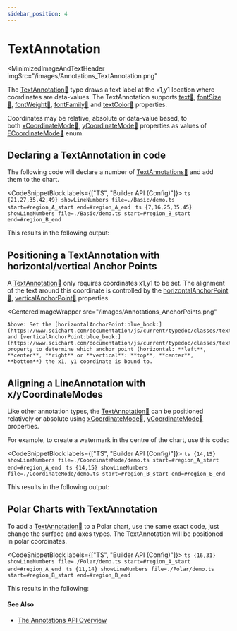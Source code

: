 ```yaml
---
sidebar_position: 4
---
```


# TextAnnotation

<MinimizedImageAndTextHeader 
    imgSrc="/images/Annotations_TextAnnotation.png"
>
The [TextAnnotation:blue_book:](https://www.scichart.com/documentation/js/current/typedoc/classes/textannotation.html) type draws a text label at the x1,y1 location where coordinates are data-values. The TextAnnotation supports [text:blue_book:](https://www.scichart.com/documentation/js/current/typedoc/classes/textannotation.html#text), [fontSize:blue_book:](https://www.scichart.com/documentation/js/current/typedoc/classes/textannotation.html#fontsize), [fontWeight:blue_book:](https://www.scichart.com/documentation/js/current/typedoc/classes/textannotation.html#fontweight), [fontFamily:blue_book:](https://www.scichart.com/documentation/js/current/typedoc/classes/textannotation.html#fontfamily) and [textColor:blue_book:](https://www.scichart.com/documentation/js/current/typedoc/classes/textannotation.html#textcolor) properties.

Coordinates may be relative, absolute or data-value based, to both [xCoordinateMode:blue_book:](https://www.scichart.com/documentation/js/current/typedoc/classes/annotationbase.html#xcoordinatemode), [yCoordinateMode:blue_book:](https://www.scichart.com/documentation/js/current/typedoc/classes/annotationbase.html#ycoordinatemode) properties as values of [ECoordinateMode:blue_book:](https://www.scichart.com/documentation/js/current/typedoc/enums/ecoordinatemode.html) enum.

</MinimizedImageAndTextHeader>

Declaring a TextAnnotation in code
----------------------------------

The following code will declare a number of [TextAnnotations:blue_book:](https://www.scichart.com/documentation/js/current/typedoc/classes/textannotation.html) and add them to the chart.

<CodeSnippetBlock labels={["TS", "Builder API (Config)"]}>
    ```ts {21,27,35,42,49} showLineNumbers file=./Basic/demo.ts start=#region_A_start end=#region_A_end
    ```
    ```ts {7,16,25,35,45} showLineNumbers file=./Basic/demo.ts start=#region_B_start end=#region_B_end
    ```
</CodeSnippetBlock>

This results in the following output:

<LiveDocSnippet name="./Basic/demo" />

Positioning a TextAnnotation with horizontal/vertical Anchor Points
-------------------------------------------------------------------

A [TextAnnotation:blue_book:](https://www.scichart.com/documentation/js/current/typedoc/classes/textannotation.html) only requires coordinates x1,y1 to be set. The alignment of the text around this coordinate is controlled by the [horizontalAnchorPoint:blue_book:](https://www.scichart.com/documentation/js/current/typedoc/classes/textannotation.html#horizontalanchorpoint), [verticalAnchorPoint:blue_book:](https://www.scichart.com/documentation/js/current/typedoc/classes/textannotation.html#verticalanchorpoint) properties.

<CenteredImageWrapper 
    src="/images/Annotations_AnchorPoints.png"
>
    Above: Set the [horizontalAnchorPoint:blue_book:](https://www.scichart.com/documentation/js/current/typedoc/classes/textannotation.html#horizontalanchorpoint), and [verticalAnchorPoint:blue_book:](https://www.scichart.com/documentation/js/current/typedoc/classes/textannotation.html#verticalanchorpoint) property to determine which anchor point (horizontal: **left**, **center**, **right** or **vertical**: **top**, **center**, **bottom**) the x1, y1 coordinate is bound to.
</CenteredImageWrapper>

Aligning a LineAnnotation with x/yCoordinateModes
-------------------------------------------------

Like other annotation types, the [TextAnnotation:blue_book:](https://www.scichart.com/documentation/js/current/typedoc/classes/textannotation.html) can be positioned relatively or absolute using [xCoordinateMode:blue_book:](https://www.scichart.com/documentation/js/current/typedoc/classes/annotationbase.html#xcoordinatemode), [yCoordinateMode:blue_book:](https://www.scichart.com/documentation/js/current/typedoc/classes/annotationbase.html#ycoordinatemode) properties.

For example, to create a watermark in the centre of the chart, use this code:

<CodeSnippetBlock labels={["TS", "Builder API (Config)"]}>
    ```ts {14,15} showLineNumbers file=./CoordinateMode/demo.ts start=#region_A_start end=#region_A_end
    ```
    ```ts {14,15} showLineNumbers file=./CoordinateMode/demo.ts start=#region_B_start end=#region_B_end
    ```
</CodeSnippetBlock>

This results in the following output:

<LiveDocSnippet name="./CoordinateMode/demo" />

Polar Charts with TextAnnotation
--------------------------------

To add a [TextAnnotation:blue_book:](https://www.scichart.com/documentation/js/current/typedoc/classes/textannotation.html) to a Polar chart, use the same exact code, just change the surface and axes types. The TextAnnotation will be positioned in polar coordinates.

<CodeSnippetBlock labels={["TS", "Builder API (Config)"]}>
    ```ts {16,31} showLineNumbers file=./Polar/demo.ts start=#region_A_start end=#region_A_end
    ```
    ```ts {11,14} showLineNumbers file=./Polar/demo.ts start=#region_B_start end=#region_B_end
    ```
</CodeSnippetBlock>

This results in the following:

<LiveDocSnippet name="./Polar/demo" />

#### See Also

* [The Annotations API Overview](/docs/2d-charts/annotations-api/annotations-api-overview)